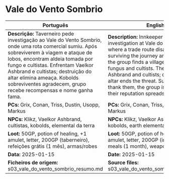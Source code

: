# Vale do Vento Sombrio

| Português | English |
|-----------|---------|
| **Descrição:** Taverneiro pede investigação ao Vale do Vento Sombrio, onde uma rota comercial sumiu. Após sobreviverem à viagem e ataque de lobos, encontram aldeia tomada por fungo e cultistas. Enfrentam Vaelkor Ashbrand e cultistas; destruição do altar elimina ameaça. Kobolds sobreviventes agradecem, grupo recebe recompensas e nome ganha fama.<br> | **Description:** Innkeeper requests an investigation at Vale do Vento Sombrio, where a trade route disappeared. After surviving the journey and wolf attack, the group finds a village overtaken by fungus and cultists. They face Vaelkor Ashbrand and cultists; destroying the altar ends the threat. Surviving kobolds thank them, the group is rewarded and their reputation spreads.<br> |
| **PCs:** Grix, Conan, Triss, Dustin, Usopp, Markus | **PCs:** Grix, Conan, Triss, Dustin, Usopp, Markus |
| **NPCs:** Klikz, Vaelkor Ashbrand, cultistas, kobolds, elemental da terra | **NPCs:** Klikz, Vaelkor Ashbrand, cultists, kobolds, earth elemental |
| **Loot:** 50GP, potion of healing, +1 amulet, letter, 200GP (taberneiro), refeições grátis (1 mês), armas/robes | **Loot:** 50GP, potion of healing, +1 amulet, letter, 200GP (innkeeper), free meals (1 month), weapons/robes |
| **Data:** 2025-01-15 | **Date:** 2025-01-15 |
| **Ficheiros de origem:** s03_vale_do_vento_sombrio_resumo.md | **Source files:** s03_vale_do_vento_sombrio_resumo.md |


















